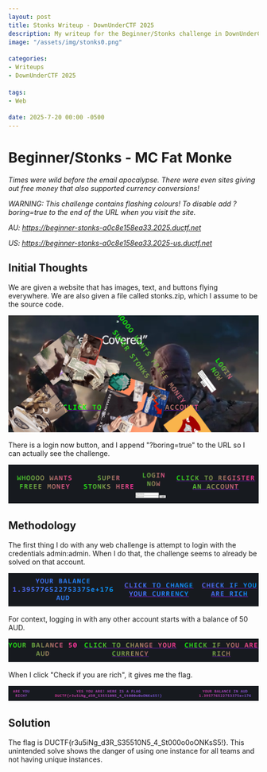 ```yaml
---
layout: post
title: Stonks Writeup - DownUnderCTF 2025
description: My writeup for the Beginner/Stonks challenge in DownUnderCTF 2025
image: "/assets/img/stonks0.png"

categories:
- Writeups
- DownUnderCTF 2025

tags:
- Web

date: 2025-7-20 00:00 -0500
---
```


# Beginner/Stonks - MC Fat Monke
*Times were wild before the email apocalypse. There were even sites giving out free money that also supported currency conversions!*

*WARNING: This challenge contains flashing colours! To disable add ?boring=true to the end of the URL when you visit the site.*

*AU: https://beginner-stonks-a0c8e158ea33.2025.ductf.net*

*US: https://beginner-stonks-a0c8e158ea33.2025-us.ductf.net*

## Initial Thoughts
We are given a website that has images, text, and buttons flying everywhere. We are also given a file called stonks.zip, which I assume to be the source code.

![website](/assets/img/stonks1.png)

There is a login now button, and I append "?boring=true" to the URL so I can actually see the challenge.

![website](/assets/img/stonks2.png)

## Methodology
The first thing I do with any web challenge is attempt to login with the credentials admin:admin. When I do that, the challenge seems to already be solved on that account.

![website](/assets/img/stonks3.png)

For context, logging in with any other account starts with a balance of 50 AUD.

![website](/assets/img/stonks4.png)

When I click "Check if you are rich", it gives me the flag.

![website](/assets/img/stonks5.png)

## Solution
The flag is DUCTF{r3u5iNg_d3R_S35510N5_4_St000o0oONKsS5!}. This unintended solve shows the danger of using one instance for all teams and not having unique instances.
